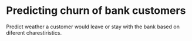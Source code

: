 # Predicting churn of bank customers
Predict weather a customer would leave or stay with the bank based on diferent charestiristics.
